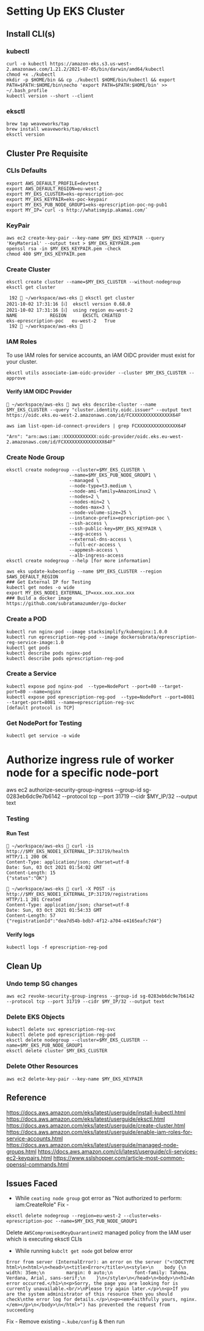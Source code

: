 # Setting Up EKS Cluster
## Install CLI(s)
### kubectl
```
curl -o kubectl https://amazon-eks.s3.us-west-2.amazonaws.com/1.21.2/2021-07-05/bin/darwin/amd64/kubectl
chmod +x ./kubectl
mkdir -p $HOME/bin && cp ./kubectl $HOME/bin/kubectl && export PATH=$PATH:$HOME/bin\necho 'export PATH=$PATH:$HOME/bin' >> ~/.bash_profile
kubectl version --short --client
```
### eksctl

```
brew tap weaveworks/tap
brew install weaveworks/tap/eksctl
eksctl version

```
## Cluster Pre Requisite
### CLIs Defaults

```
export AWS_DEFAULT_PROFILE=devtest
export AWS_DEFAULT_REGION=eu-west-2
export MY_EKS_CLUSTER=eks-eprescription-poc
export MY_EKS_KEYPAIR=eks-poc-keypair
export MY_EKS_PUB_NODE_GROUP1=eks-eprescription-poc-ng-pub1
export MY_IP=`curl -s http://whatismyip.akamai.com/`

```
### KeyPair
```
aws ec2 create-key-pair --key-name $MY_EKS_KEYPAIR --query 'KeyMaterial' --output text > $MY_EKS_KEYPAIR.pem
openssl rsa -in $MY_EKS_KEYPAIR.pem -check
chmod 400 $MY_EKS_KEYPAIR.pem

```
### Create Cluster
```
eksctl create cluster --name=$MY_EKS_CLUSTER --without-nodegroup
eksctl get cluster

 192  ~/workspace/aws-eks  eksctl get cluster
2021-10-02 17:31:16 [ℹ]  eksctl version 0.68.0
2021-10-02 17:31:16 [ℹ]  using region eu-west-2
NAME			REGION		EKSCTL CREATED
eks-eprescription-poc	eu-west-2	True
 192  ~/workspace/aws-eks 
```
### IAM Roles
To use IAM roles for service accounts, an IAM OIDC provider must exist for your cluster.
```
eksctl utils associate-iam-oidc-provider --cluster $MY_EKS_CLUSTER --approve
```
#### Verify IAM OIDC Provider
```
 ~/workspace/aws-eks  aws eks describe-cluster --name $MY_EKS_CLUSTER --query "cluster.identity.oidc.issuer" --output text
https://oidc.eks.eu-west-2.amazonaws.com/id/FCXXXXXXXXXXXXXXX64F

aws iam list-open-id-connect-providers | grep FCXXXXXXXXXXXXXXX64F

"Arn": "arn:aws:iam::XXXXXXXXXXXX:oidc-provider/oidc.eks.eu-west-2.amazonaws.com/id/FCXXXXXXXXXXXXXXX64F"
```

### Create Node Group
```
eksctl create nodegroup --cluster=$MY_EKS_CLUSTER \
                       --name=$MY_EKS_PUB_NODE_GROUP1 \
                       --managed \
                       --node-type=t3.medium \
                       --node-ami-family=AmazonLinux2 \
                       --nodes=2 \
                       --nodes-min=2 \
                       --nodes-max=3 \
                       --node-volume-size=25 \
                       --instance-prefix=eprescription-poc \
                       --ssh-access \
                       --ssh-public-key=$MY_EKS_KEYPAIR \
                       --asg-access \
                       --external-dns-access \
                       --full-ecr-access \
                       --appmesh-access \
                       --alb-ingress-access
eksctl create nodegroup --help [for more information]

aws eks update-kubeconfig --name $MY_EKS_CLUSTER --region $AWS_DEFAULT_REGION
### Get External IP for Testing
kubectl get nodes -o wide
export MY_EKS_NODE1_EXTERNAL_IP=xxx.xxx.xxx.xxx
### Build a docker image
https://github.com/subratamazumder/go-docker

```

### Create a POD
```
kubectl run nginx-pod --image stacksimplify/kubenginx:1.0.0
kubectl run eprescription-reg-pod --image dockersubrata/eprescription-reg-service-image:1.0
kubectl get pods
kubectl describe pods nginx-pod
kubectl describe pods eprescription-reg-pod
```

### Create a Service
```
kubectl expose pod nginx-pod  --type=NodePort --port=80 --target-port=80 --name=nginx
kubectl expose pod eprescription-reg-pod  --type=NodePort --port=8081 --target-port=8081 --name=eprescription-reg-svc
[default protocol is TCP]
```
### Get NodePort for Testing
```
kubectl get service -o wide
```
# Authorize ingress rule of worker node for a specific node-port
aws ec2 authorize-security-group-ingress --group-id sg-0283eb6dc9e7b6142 --protocol tcp --port 31719 --cidr $MY_IP/32 --output text

### Testing
#### Run Test
```
 ~/workspace/aws-eks  curl -is http://$MY_EKS_NODE1_EXTERNAL_IP:31719/health
HTTP/1.1 200 OK
Content-Type: application/json; charset=utf-8
Date: Sun, 03 Oct 2021 01:54:02 GMT
Content-Length: 15
{"status":"OK"}

 ~/workspace/aws-eks  curl -X POST -is http://$MY_EKS_NODE1_EXTERNAL_IP:31719/registrations
HTTP/1.1 201 Created
Content-Type: application/json; charset=utf-8
Date: Sun, 03 Oct 2021 01:54:33 GMT
Content-Length: 57
{"registrationId":"dea7d54b-bdb7-4f12-a704-e4165eafc7d4"}
```
#### Verify logs
```
kubectl logs -f eprescription-reg-pod

```
## Clean Up
### Undo temp SG changes 
```
aws ec2 revoke-security-group-ingress --group-id sg-0283eb6dc9e7b6142 --protocol tcp --port 31719 --cidr $MY_IP/32 --output text
```
### Delete EKS Objects
```
kubectl delete svc eprescription-reg-svc
kubectl delete pod eprescription-reg-pod
eksctl delete nodegroup --cluster=$MY_EKS_CLUSTER --name=$MY_EKS_PUB_NODE_GROUP1
eksctl delete cluster $MY_EKS_CLUSTER
```
### Delete Other Resources
```
aws ec2 delete-key-pair --key-name $MY_EKS_KEYPAIR
```
## Reference
https://docs.aws.amazon.com/eks/latest/userguide/install-kubectl.html
https://docs.aws.amazon.com/eks/latest/userguide/eksctl.html
https://docs.aws.amazon.com/eks/latest/userguide/create-cluster.html
https://docs.aws.amazon.com/eks/latest/userguide/enable-iam-roles-for-service-accounts.html
https://docs.aws.amazon.com/eks/latest/userguide/managed-node-groups.html
https://docs.aws.amazon.com/cli/latest/userguide/cli-services-ec2-keypairs.html
https://www.sslshopper.com/article-most-common-openssl-commands.html

## Issues Faced
- While `ceating node group` got error as "Not authorized to perform: iam:CreateRole"
Fix -
```
eksctl delete nodegroup --region=eu-west-2 --cluster=eks-eprescription-poc --name=$MY_EKS_PUB_NODE_GROUP1
```

Delete `AWSCompromisedKeyQuarantineV2` managed policy from the IAM user which is executing eksctl CLIs

- While running `kubclt get node` got below error

```~/workspace/aws-eks  kubectl get nodes
Error from server (InternalError): an error on the server ("<!DOCTYPE html>\n<html>\n<head>\n<title>Error</title>\n<style>\n    body {\n        width: 35em;\n        margin: 0 auto;\n        font-family: Tahoma, Verdana, Arial, sans-serif;\n    }\n</style>\n</head>\n<body>\n<h1>An error occurred.</h1>\n<p>Sorry, the page you are looking for is currently unavailable.<br/>\nPlease try again later.</p>\n<p>If you are the system administrator of this resource then you should check\nthe error log for details.</p>\n<p><em>Faithfully yours, nginx.</em></p>\n</body>\n</html>") has prevented the request from succeeding
```

Fix - 
Remove existing `~.kube/config` & then run 
```aws eks update-kubeconfig --name $MY_EKS_CLUSTER --region $AWS_DEFAULT_REGION
```